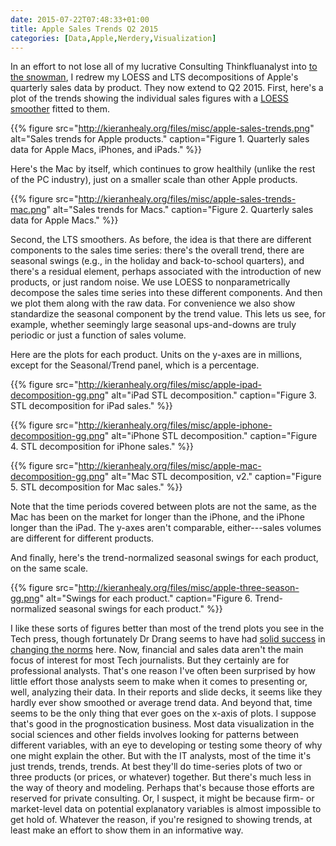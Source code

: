 ```yaml
---
date: 2015-07-22T07:48:33+01:00
title: Apple Sales Trends Q2 2015
categories: [Data,Apple,Nerdery,Visualization]
---
```


In an effort to not lose all of my lucrative Consulting Thinkfluanalyst into [to the snowman](http://leancrew.com/all-this/2015/07/plotting-apple/), I redrew my LOESS and LTS decompositions of Apple's quarterly sales data by product. They now extend to Q2 2015. First, here's a plot of the trends showing the individual sales figures with a [LOESS smoother](http://en.wikipedia.org/wiki/Local_regression) fitted to them.

{{% figure src="http://kieranhealy.org/files/misc/apple-sales-trends.png" alt="Sales trends for Apple products." caption="Figure 1. Quarterly sales data for Apple Macs, iPhones, and iPads." %}}

Here's the Mac by itself, which continues to grow healthily (unlike the rest of the PC industry), just on a smaller scale than other Apple products.

{{% figure src="http://kieranhealy.org/files/misc/apple-sales-trends-mac.png" alt="Sales trends for Macs." caption="Figure 2. Quarterly sales data for Apple Macs." %}}

Second, the LTS smoothers. As before, the idea is that there are different components to the sales time series: there's the overall trend, there are seasonal swings (e.g., in the holiday and back-to-school quarters), and there's a residual element, perhaps associated with the introduction of new products, or just random noise. We use LOESS to nonparametrically decompose the sales time series into these different components. And then we plot them along with the raw data. For convenience we also show standardize the seasonal component by the trend value. This lets us see, for example, whether seemingly large seasonal ups-and-downs are truly periodic or just a function of sales volume. 

Here are the plots for each product. Units on the y-axes are in millions, except for the Seasonal/Trend panel, which is a percentage.

{{% figure src="http://kieranhealy.org/files/misc/apple-ipad-decomposition-gg.png" alt="iPad STL decomposition." caption="Figure 3. STL decomposition for iPad sales." %}}

{{% figure src="http://kieranhealy.org/files/misc/apple-iphone-decomposition-gg.png" alt="iPhone STL decomposition." caption="Figure 4. STL decomposition for iPhone sales." %}}

{{% figure src="http://kieranhealy.org/files/misc/apple-mac-decomposition-gg.png" alt="Mac STL decomposition, v2." caption="Figure 5. STL decomposition for Mac sales." %}}

Note that the time periods covered between plots are not the same, as the Mac has been on the market for longer than the iPhone, and the iPhone longer than the iPad. The y-axes aren't comparable, either---sales volumes are different for different products.

And finally, here's the trend-normalized seasonal swings for each product, on the same scale.

{{% figure src="http://kieranhealy.org/files/misc/apple-three-season-gg.png" alt="Swings for each product." caption="Figure 6. Trend-normalized seasonal swings for each product." %}}

I like these sorts of figures better than most of the trend plots you see in the Tech press, though fortunately Dr Drang seems to have had [solid success](http://leancrew.com/all-this/2015/07/plotting-apple/) in [changing the norms](http://sixcolors.com/post/2015/07/appleq3results/) here. Now, financial and sales data aren't the main focus of interest for most Tech journalists. But they certainly are for professional analysts. That's one reason I've often been surprised by how little effort those analysts seem to make when it comes to presenting or, well, analyzing their data. In their reports and slide decks, it seems like they hardly ever show smoothed or average trend data. And beyond that, time seems to be the only thing that ever goes on the x-axis of plots. I suppose that's good in the prognostication business. Most data visualization in the social sciences and other fields involves looking for patterns between different variables, with an eye to developing or testing some theory of why one might explain the other. But with the IT analysts, most of the time it's just trends, trends, trends. At best they'll do time-series plots of two or three products (or prices, or whatever) together. But there's much less in the way of theory and modeling. Perhaps that's because those efforts are reserved for private consulting. Or, I suspect, it might be because firm- or market-level data on potential explanatory variables is almost impossible to get hold of. Whatever the reason, if you're resigned to showing trends, at least make an effort to show them in an informative way.
